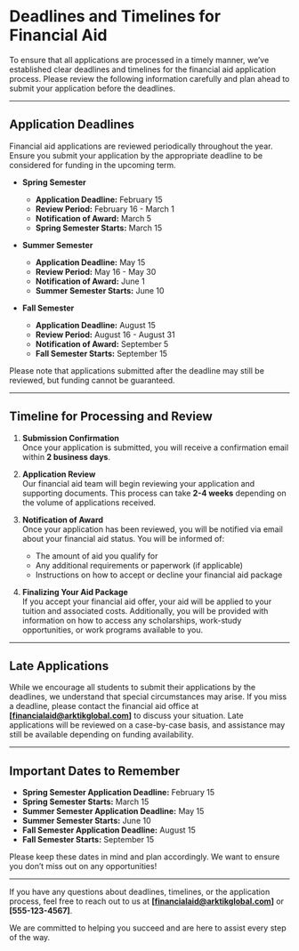 # Deadlines and Timelines for Financial Aid

To ensure that all applications are processed in a timely manner, we’ve established clear deadlines and timelines for the financial aid application process. Please review the following information carefully and plan ahead to submit your application before the deadlines.

---

## Application Deadlines

Financial aid applications are reviewed periodically throughout the year. Ensure you submit your application by the appropriate deadline to be considered for funding in the upcoming term.

- **Spring Semester**  
  - **Application Deadline:** February 15  
  - **Review Period:** February 16 - March 1  
  - **Notification of Award:** March 5  
  - **Spring Semester Starts:** March 15
  
- **Summer Semester**  
  - **Application Deadline:** May 15  
  - **Review Period:** May 16 - May 30  
  - **Notification of Award:** June 1  
  - **Summer Semester Starts:** June 10

- **Fall Semester**  
  - **Application Deadline:** August 15  
  - **Review Period:** August 16 - August 31  
  - **Notification of Award:** September 5  
  - **Fall Semester Starts:** September 15

Please note that applications submitted after the deadline may still be reviewed, but funding cannot be guaranteed.

---

## Timeline for Processing and Review

1. **Submission Confirmation**  
   Once your application is submitted, you will receive a confirmation email within **2 business days**.

2. **Application Review**  
   Our financial aid team will begin reviewing your application and supporting documents. This process can take **2-4 weeks** depending on the volume of applications received.

3. **Notification of Award**  
   Once your application has been reviewed, you will be notified via email about your financial aid status. You will be informed of:
   - The amount of aid you qualify for
   - Any additional requirements or paperwork (if applicable)
   - Instructions on how to accept or decline your financial aid package

4. **Finalizing Your Aid Package**  
   If you accept your financial aid offer, your aid will be applied to your tuition and associated costs. Additionally, you will be provided with information on how to access any scholarships, work-study opportunities, or work programs available to you.

---

## Late Applications

While we encourage all students to submit their applications by the deadlines, we understand that special circumstances may arise. If you miss a deadline, please contact the financial aid office at **[financialaid@arktikglobal.com]** to discuss your situation. Late applications will be reviewed on a case-by-case basis, and assistance may still be available depending on funding availability.

---

## Important Dates to Remember

- **Spring Semester Application Deadline:** February 15  
- **Spring Semester Starts:** March 15  
- **Summer Semester Application Deadline:** May 15  
- **Summer Semester Starts:** June 10  
- **Fall Semester Application Deadline:** August 15  
- **Fall Semester Starts:** September 15

Please keep these dates in mind and plan accordingly. We want to ensure you don’t miss out on any opportunities!

---

If you have any questions about deadlines, timelines, or the application process, feel free to reach out to us at **[financialaid@arktikglobal.com]** or **[555-123-4567]**.

We are committed to helping you succeed and are here to assist every step of the way.

